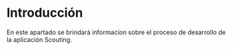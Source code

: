 # Introducción
En este apartado se brindará informacíon sobre el proceso de desarrollo de la aplicación Scouting. 









